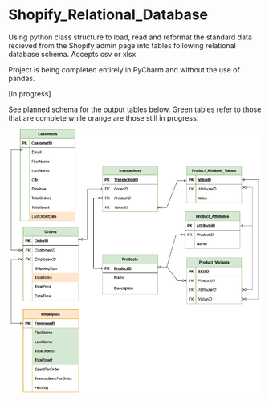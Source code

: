 # Shopify_Relational_Database
Using python class structure to load, read and reformat the standard data recieved from the Shopify admin page into tables following relational database schema. Accepts csv or xlsx.

Project is being completed entirely in PyCharm and without the use of pandas.

[In progress]

See planned schema for the output tables below. Green tables refer to those that are complete while orange are those still in progress.

![Schema_version1](https://github.com/fynnweaver/Shopify_Relational_Database/blob/main/extras/SchemaV2.png)

